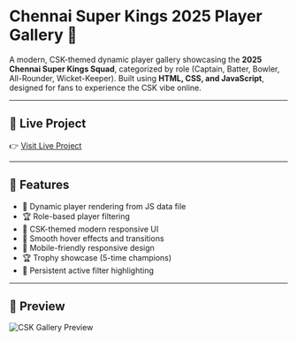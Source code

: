# Chennai Super Kings 2025 Player Gallery 💛

A modern, CSK-themed dynamic player gallery showcasing the **2025 Chennai Super Kings Squad**, categorized by role (Captain, Batter, Bowler, All-Rounder, Wicket-Keeper). Built using **HTML, CSS, and JavaScript**, designed for fans to experience the CSK vibe online.

---

## 🔗 Live Project

👉 [Visit Live Project](https://cskipl.netlify.app/)

---

## 🎉 Features

- 🏏 Dynamic player rendering from JS data file
- 🏆 Role-based player filtering
- 💛 CSK-themed modern responsive UI
- 🎨 Smooth hover effects and transitions
- 📱 Mobile-friendly responsive design
- 🏆 Trophy showcase (5-time champions)
- 🌟 Persistent active filter highlighting

---

## 📸 Preview

![CSK Gallery Preview](images/website_look.png)  
